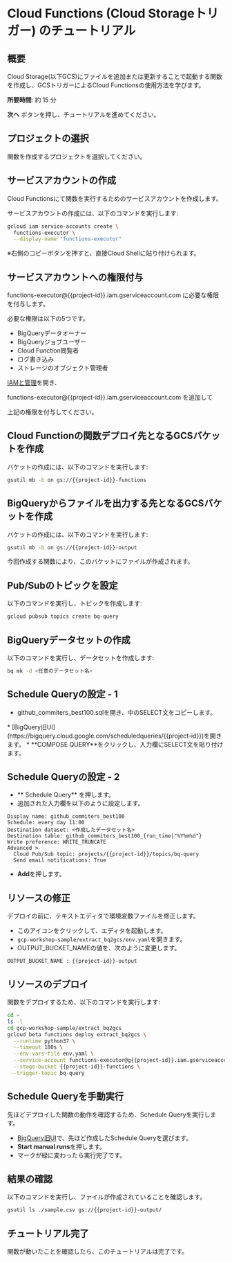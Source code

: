# Cloud Functions (Cloud Storageトリガー) のチュートリアル

## 概要

Cloud Storage(以下GCS)にファイルを追加または更新することで起動する関数を作成し、GCSトリガーによるCloud Functionsの使用方法を学びます。

**所要時間**: 約 15 分

**次へ** ボタンを押し、チュートリアルを進めてください。


## プロジェクトの選択
関数を作成するプロジェクトを選択してください。
<walkthrough-project-billing-setup permissions="cloudfunctions.functions.create"></walkthrough-project-billing-setup>


## サービスアカウントの作成

Cloud Functionsにて関数を実行するためのサービスアカウントを作成します。

サービスアカウントの作成には、以下のコマンドを実行します:
```bash
gcloud iam service-accounts create \
  functions-executor \
  --display-name "functions-executor"
```
※右側のコピーボタンを押すと、直接Cloud Shellに貼り付けられます。


## サービスアカウントへの権限付与

functions-executor@{{project-id}}.iam.gserviceaccount.com に必要な権限を付与します。

必要な権限は以下の5つです。

*  BigQueryデータオーナー
*  BigQueryジョブユーザー
*  Cloud Function閲覧者
*  ログ書き込み
*  ストレージのオブジェクト管理者

[IAMと管理](https://console.cloud.google.com/iam-admin/iam?project={{project-id}})を開き、

functions-executor@{{project-id}}.iam.gserviceaccount.com を追加して

上記の権限を付与してください。


## Cloud Functionの関数デプロイ先となるGCSバケットを作成

バケットの作成には、以下のコマンドを実行します:
```bash
gsutil mb -b on gs://{{project-id}}-functions
```


## BigQueryからファイルを出力する先となるGCSバケットを作成

バケットの作成には、以下のコマンドを実行します:
```bash
gsutil mb -b on gs://{{project-id}}-output
```
今回作成する関数により、このバケットにファイルが作成されます。


## Pub/Subのトピックを設定
以下のコマンドを実行し、トピックを作成します:
```bash
gcloud pubsub topics create bq-query
```


## BigQueryデータセットの作成
以下のコマンドを実行し、データセットを作成します:
```bash
bq mk -d <任意のデータセット名>
```


## Schedule Queryの設定 - 1
* github_commiters_best100.sqlを開き、中のSELECT文をコピーします。
<walkthrough-editor-open-file filePath="github_commiters_best100.sql" text="サンプルSQLを開く">
</walkthrough-editor-open-file>
* [BigQuery旧UI](https://bigquery.cloud.google.com/scheduledqueries/{{project-id}})を開きます。
* **COMPOSE QUERY**をクリックし、入力欄にSELECT文を貼り付けます。


## Schedule Queryの設定 - 2
* ** Schedule Query** を押します。
* 追加された入力欄を以下のように設定します。
```
Display name: github_commiters_best100  
Schedule: every day 11:00  
Destination dataset: <作成したデータセット名>
Destination table: github_commiters_best100_{run_time|"%Y%m%d"}
Write preference: WRITE_TRUNCATE
Advanced > 
  Cloud Pub/Sub topic: projects/{{project-id}}/topics/bq-query
  Send email notifications: True
```
* **Add**を押します。


## リソースの修正
デプロイの前に、テキストエディタで環境変数ファイルを修正します。
*  <walkthrough-cloud-shell-editor-icon></walkthrough-cloud-shell-editor-icon>このアイコンをクリックして、エディタを起動します。
*  `gcp-workshop-sample/extract_bq2gcs/env.yaml`を開きます。
*  OUTPUT_BUCKET_NAMEの値を、次のように変更します。
```
OUTPUT_BUCKET_NAME : {{project-id}}-output
```


## リソースのデプロイ

関数をデプロイするため、以下のコマンドを実行します:
```bash
cd ~
ls -l
cd gcp-workshop-sample/extract_bq2gcs
gcloud beta functions deploy extract_bq2gcs \
  --runtime python37 \
  --timeout 180s \
  --env-vars-file env.yaml \
  --service-account functions-executor@g{{project-id}}.iam.gserviceaccount.com \
  --stage-bucket {{project-id}}-functions \
 --trigger-topic bq-query
```


## Schedule Queryを手動実行
先ほどデプロイした関数の動作を確認するため、Schedule Queryを実行します。
* [BigQuery旧UI](https://bigquery.cloud.google.com/scheduledqueries/{{project-id}})で、先ほど作成したSchedule Queryを選びます。
* **Start manual runs**を押します。
* マークが緑に変わったら実行完了です。


## 結果の確認
以下のコマンドを実行し、ファイルが作成されていることを確認します。
```bash
gsutil ls ./sample.csv gs://{{project-id}}-output/
```


## チュートリアル完了

<walkthrough-conclusion-trophy></walkthrough-conclusion-trophy>

関数が動いたことを確認したら、このチュートリアルは完了です。
